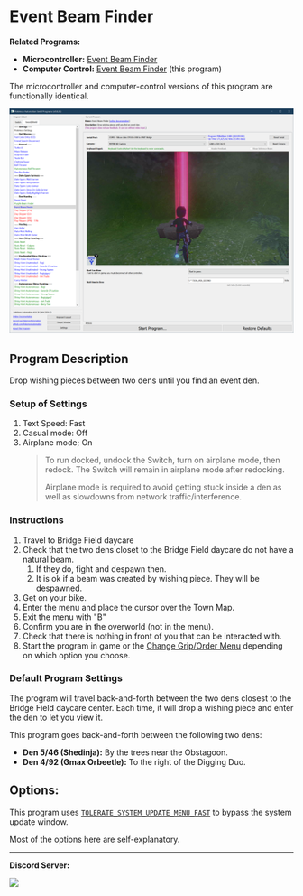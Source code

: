 # Event Beam Finder

**Related Programs:**
- **Microcontroller:** [Event Beam Finder](https://github.com/PokemonAutomation/Microcontroller/blob/master/Wiki/Programs/PokemonSwSh/EventBeamFinder.md)
- **Computer Control:** [Event Beam Finder](https://github.com/PokemonAutomation/ComputerControl/blob/master/Wiki/Programs/PokemonSwSh/EventBeamFinder.md) (this program)

The microcontroller and computer-control versions of this program are functionally identical.

<img src="images/EventBeamFinder-0.png">


## Program Description

Drop wishing pieces between two dens until you find an event den.

### Setup of Settings

1. Text Speed: Fast
2. Casual mode: Off
3. Airplane mode; On
   > To run docked, undock the Switch, turn on airplane mode, then redock. The Switch will remain in airplane mode after redocking.
   > 
   > Airplane mode is required to avoid getting stuck inside a den as well as slowdowns from network traffic/interference.

### Instructions

1. Travel to Bridge Field daycare
2. Check that the two dens closet to the Bridge Field daycare do not have a natural beam.
   1. If they do, fight and despawn then.
   2. It is ok if a beam was created by wishing piece. They will be despawned.
3. Get on your bike.
4. Enter the menu and place the cursor over the Town Map.
5. Exit the menu with "B"
6. Confirm you are in the overworld (not in the menu).
7. Check that there is nothing in front of you that can be interacted with.
8. Start the program in game or the [Change Grip/Order Menu](/Wiki/Programs/NintendoSwitch/ChangeGripOrderMenu.md) depending on which option you choose.

### Default Program Settings

The program will travel back-and-forth between the two dens closest to the Bridge Field daycare center. Each time, it will drop a wishing piece and enter the den to let you view it.

This program goes back-and-forth between the following two dens:
- **Den 5/46 (Shedinja):** By the trees near the Obstagoon.
- **Den 4/92 (Gmax Orbeetle):** To the right of the Digging Duo.


## Options:

This program uses [`TOLERATE_SYSTEM_UPDATE_MENU_FAST`](/Wiki/Programs/NintendoSwitch/FrameworkSettings.md#tolerate-system-update-menu-fast) to bypass the system update window.

Most of the options here are self-explanatory.


<hr>

**Discord Server:** 

[<img src="https://canary.discordapp.com/api/guilds/695809740428673034/widget.png?style=banner2">](https://discord.gg/cQ4gWxN)

